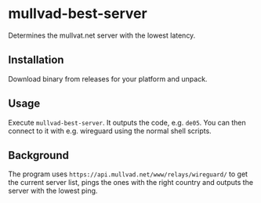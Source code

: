 # mullvad-best-server
Determines the mullvat.net server with the lowest latency. 

## Installation

Download binary from releases for your platform and unpack.

## Usage
Execute `mullvad-best-server`. It outputs the code, e.g. `de05`. You can then connect to it with e.g. wireguard using the normal shell scripts.

## Background
The program uses `https://api.mullvad.net/www/relays/wireguard/` to get the current server list, pings the ones with the right country
and outputs the server with the lowest ping.
